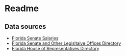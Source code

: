# Readme

## Data sources

- [Florida Senate Salaries](https://www.flsenate.gov/reference/publicrecords/salaries)
- [Florida Senate and Other Legisltaive Offices Directory](https://www.flsenate.gov/PublishedContent/ADMINISTRATIVEPUBLICATIONS/sdir.pdf)
- [Florida House of Representatives Directory](https://www.myfloridahouse.gov/FileStores/Web/HouseContent/Approved/ClerksOffice/HouseDirectory.pdf)